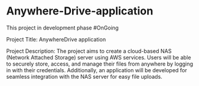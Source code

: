 # Anywhere-Drive-application
This project in development phase #OnGoing

Project Title: AnywhereDrive application 

Project Description:
The project aims to create a cloud-based NAS (Network Attached Storage) server using AWS services. Users will be able to securely store, access, and manage their files from anywhere by logging in with their credentials. Additionally, an application will be developed for seamless integration with the NAS server for easy file uploads.
